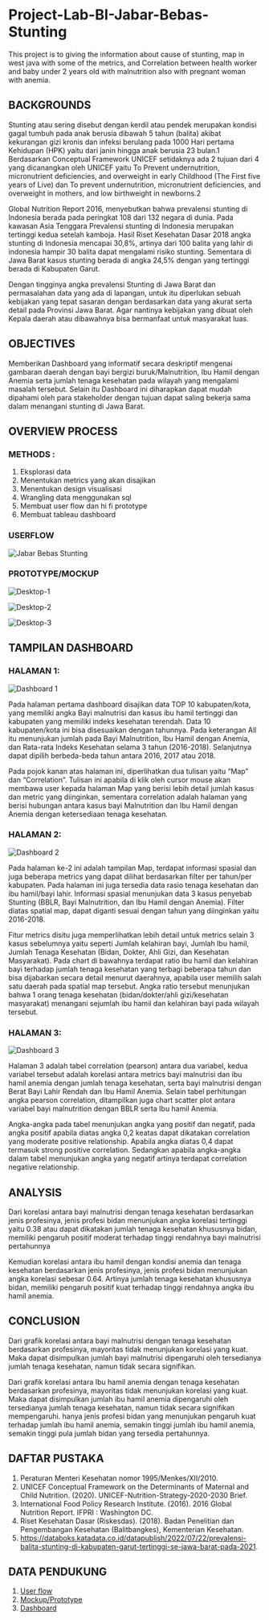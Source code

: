 # Project-Lab-BI-Jabar-Bebas-Stunting
This project is to giving the information about cause of stunting, map in west java with some of the metrics, and Correlation between health worker and baby under 2 years old with malnutrition also with pregnant woman with anemia.

## BACKGROUNDS

Stunting atau sering disebut dengan kerdil atau pendek merupakan kondisi gagal tumbuh pada anak berusia dibawah 5 tahun (balita) akibat kekurangan gizi kronis dan infeksi berulang pada 1000 Hari pertama Kehidupan (HPK) yaitu dari janin hingga anak berusia 23 bulan.1 Berdasarkan Conceptual Framework UNICEF setidaknya ada 2 tujuan dari 4 yang dicanangkan oleh UNICEF yaitu To Prevent undernutrition, micronutrient deficiencies, and overweight in early Childhood (The First five years of Live) dan To prevent undernutrition, micronutrient deficiencies, and overweight in mothers, and low birthweight in newborns.2 

Global Nutrition Report 2016, menyebutkan bahwa prevalensi stunting di Indonesia berada pada peringkat 108 dari 132 negara di dunia. Pada kawasan Asia Tenggara Prevalensi stunting di Indonesia merupakan tertinggi kedua setelah kamboja. Hasil Riset Kesehatan Dasar 2018 angka stunting di Indonesia mencapai 30,8%, artinya dari 100 balita yang lahir di indonesia hampir 30 balita dapat mengalami risiko stunting. Sementara di Jawa Barat kasus stunting berada di angka 24,5% dengan yang tertinggi berada di Kabupaten Garut. 

Dengan tingginya angka prevalensi Stunting di Jawa Barat dan permasalahan data yang ada di lapangan, untuk itu diperlukan sebuah kebijakan yang tepat sasaran dengan berdasarkan data yang akurat serta detail pada Provinsi Jawa Barat.  Agar nantinya kebijakan yang dibuat oleh Kepala daerah atau dibawahnya bisa bermanfaat untuk masyarakat luas. 

## OBJECTIVES
Memberikan Dashboard yang informatif secara deskriptif mengenai gambaran daerah dengan bayi bergizi buruk/Malnutrition, Ibu Hamil dengan Anemia serta jumlah tenaga kesehatan pada wilayah yang mengalami masalah tersebut. Selain itu Dashboard ini diharapkan dapat mudah dipahami oleh para stakeholder dengan tujuan dapat saling bekerja sama dalam menangani stunting di Jawa Barat.

## OVERVIEW PROCESS

### METHODS :
1. Eksplorasi data
2. Menentukan metrics yang akan disajikan
3. Menentukan design visualisasi
4. Wrangling data menggunakan sql
5. Membuat user flow dan hi fi prototype
6. Membuat tableau dashboard

### USERFLOW

![Jabar Bebas Stunting](https://user-images.githubusercontent.com/102465817/189682204-c85ba43a-a35d-4b8e-9b76-52c231f7dd58.jpg)

### PROTOTYPE/MOCKUP
![Desktop-1](https://user-images.githubusercontent.com/102465817/189687232-3122fa8f-bf9a-4606-9e22-fe1dd3ed50b7.png)

![Desktop-2](https://user-images.githubusercontent.com/102465817/189687239-b490cb17-ba4d-45c9-9cf1-4e1ad524f688.png)

![Desktop-3](https://user-images.githubusercontent.com/102465817/189687251-4a2e952d-56fa-4197-a7d9-64097a9b1186.png)

## TAMPILAN DASHBOARD

### HALAMAN 1:

![Dashboard 1](https://user-images.githubusercontent.com/102465817/189687755-d2ca4b96-aa05-49c9-a7f3-0d070b191f6b.png)

Pada halaman pertama dashboard disajikan data TOP 10 kabupaten/kota, yang memiliki angka Bayi malnutrisi dan kasus ibu hamil tertinggi dan kabupaten yang memiliki indeks kesehatan terendah. Data 10 kabupaten/kota ini bisa disesuaikan dengan tahunnya. Pada keterangan All itu menunjukan jumlah pada Bayi Malnutrition, Ibu Hamil dengan Anemia, dan Rata-rata Indeks Kesehatan selama 3 tahun (2016-2018). Selanjutnya dapat dipilih berbeda-beda tahun antara 2016, 2017 atau 2018.

Pada pojok kanan atas halaman ini, diperlihatkan dua tulisan yaitu “Map” dan “Correlation”. Tulisan ini apabila di klik oleh cursor mouse akan membawa user kepada halaman Map yang berisi lebih detail jumlah kasus dan metric yang diinginkan, sementara correlation adalah halaman yang berisi hubungan antara kasus bayi Malnutrition dan Ibu Hamil dengan Anemia dengan ketersediaan tenaga kesehatan.

### HALAMAN 2:

![Dashboard 2](https://user-images.githubusercontent.com/102465817/189689004-d6d0e92e-84a9-42a7-96ec-3ff3eee8e9ea.png)

Pada halaman ke-2 ini adalah tampilan Map, terdapat informasi spasial dan juga beberapa metrics yang dapat dilihat berdasarkan filter  per tahun/per kabupaten. Pada halaman ini juga tersedia data rasio tenaga kesehatan dan ibu hamil/bayi lahir. Informasi spasial menunjukan data 3 kasus penyebab Stunting (BBLR, Bayi Malnutrition, dan Ibu Hamil dengan Anemia). Filter diatas spatial map, dapat diganti sesuai dengan tahun yang diinginkan yaitu 2016-2018.

Fitur metrics disitu juga memperlihatkan lebih detail untuk metrics selain 3 kasus sebelumnya yaitu seperti Jumlah kelahiran bayi, Jumlah Ibu hamil, Jumlah Tenaga Kesehatan (Bidan, Dokter, Ahli Gizi, dan Kesehatan Masyarakat).  Pada chart di bawahnya terdapat ratio ibu hamil dan kelahiran bayi terhadap jumlah tenaga kesehatan yang terbagi beberapa tahun dan bisa dijabarkan secara detail menurut daerahnya, apabila user memilih salah satu daerah pada spatial map tersebut. Angka ratio tersebut menunjukan bahwa 1 orang tenaga kesehatan (bidan/dokter/ahli gizi/kesehatan masyarakat) menangani sejumlah ibu hamil dan kelahiran bayi pada wilayah tersebut.

### HALAMAN 3:

![Dashboard 3](https://user-images.githubusercontent.com/102465817/189690495-f0b3c460-19ad-4ac0-8ba7-e62889939c0f.png)

Halaman 3 adalah tabel correlation (pearson) antara dua variabel, kedua variabel tersebut adalah korelasi antara metrics bayi malnutrisi dan ibu hamil anemia dengan jumlah tenaga kesehatan, serta bayi malnutrisi dengan Berat Bayi Lahir Rendah dan Ibu Hamil Anemia. Selain tabel perhitungan angka pearson correlation, ditampilkan juga chart scatter plot antara variabel bayi malnutrition dengan BBLR serta Ibu hamil  Anemia.

Angka-angka pada tabel menunjukan angka yang positif dan negatif, pada angka positif apabila diatas angka 0,2 keatas dapat dikatakan correlation yang moderate positive relationship. Apabila angka diatas 0,4 dapat termasuk strong positive correlation. Sedangkan apabila angka-angka dalam tabel menunjukan angka yang negatif artinya terdapat correlation negative relationship.


## ANALYSIS

Dari korelasi antara bayi malnutrisi dengan tenaga kesehatan berdasarkan jenis profesinya,  jenis profesi bidan menunjukan angka korelasi tertinggi yaitu 0.38  atau dapat dikatakan jumlah tenaga kesehatan khususnya bidan, memiliki pengaruh positif moderat terhadap tinggi rendahnya bayi malnutrisi pertahunnya

Kemudian korelasi antara ibu hamil dengan kondisi anemia dan tenaga kesehatan berdasarkan jenis profesinya,  jenis profesi bidan menunjukan angka korelasi sebesar 0.64. Artinya jumlah tenaga kesehatan khususnya bidan, memiliki pengaruh positif kuat terhadap tinggi rendahnya angka ibu hamil anemia.


## CONCLUSION

Dari grafik korelasi antara bayi malnutrisi dengan tenaga kesehatan berdasarkan profesinya, mayoritas  tidak menunjukan korelasi yang kuat. Maka dapat disimpulkan jumlah bayi malnutrisi dipengaruhi oleh tersedianya jumlah tenaga kesehatan, namun tidak secara signifikan. 

Dari grafik korelasi antara Ibu hamil anemia dengan tenaga kesehatan berdasarkan profesinya, mayoritas  tidak menunjukan korelasi yang kuat. Maka dapat disimpulkan jumlah ibu hamil anemia dipengaruhi oleh tersedianya jumlah tenaga kesehatan, namun tidak secara signifikan mempengaruhi. hanya jenis profesi bidan yang menunjukan pengaruh kuat terhadap jumlah ibu hamil anemia, semakin tinggi jumlah ibu hamil anemia, semakin tinggi pula jumlah bidan yang tersedia pertahunnya.


## DAFTAR PUSTAKA

1. Peraturan Menteri Kesehatan nomor 1995/Menkes/XII/2010.
2. UNICEF Conceptual Framework on the Determinants of Maternal and Child Nutrition. (2020). UNICEF-Nutrition-Strategy-2020-2030 Brief.
3. International Food Policy Research Institute. (2016). 2016 Global Nutrition Report. IFPRI : Washington DC.
4. Riset Kesehatan Dasar (Riskesdas). (2018). Badan Penelitian dan Pengembangan Kesehatan (Balitbangkes), Kementerian Kesehatan.
5. https://databoks.katadata.co.id/datapublish/2022/07/22/prevalensi-balita-stunting-di-kabupaten-garut-tertinggi-se-jawa-barat-pada-2021.

## DATA PENDUKUNG

1. [User flow](https://miro.com/app/board/uXjVPbDf7GE=/?share_link_id=417264863117) 
2. [Mockup/Prototype](https://www.figma.com/file/iLtQDPrLVwPd23vIoWaDyO/Untitled?node-id=0%3A1)
3. [Dashboard](https://public.tableau.com/views/DashboardJabarBebasStunting/Dashboard1?:language=en-US&:display_count=n&:origin=viz_share_link)
